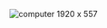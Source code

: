 ![computer 1920 x 557](https://github.com/user-attachments/assets/f50b965d-ff46-48d3-be86-32d22c8af4f1)
